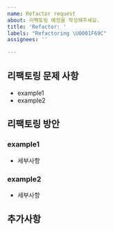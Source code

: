 ```yaml
---
name: Refactor request
about: 리팩토링 예정을 작성해주세요.
title: 'Refactor: '
labels: "Refactoring \U0001F69C"
assignees: ''

---
```


## 리팩토링 문제 사항

- example1
- example2

## 리팩토링 방안

### example1
- 세부사항

### example2
- 세부사항

## 추가사항
